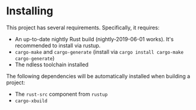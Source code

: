 # Installing

This project has several requirements. Specifically, it requires:
- An up-to-date nightly Rust build (nightly-2019-06-01 works). It's recommended to install via
  rustup.
- `cargo-make` and `cargo-generate` (install via `cargo install cargo-make cargo-generate`)
- The ndless toolchain installed

The following dependencies will be automatically installed when building a project:
- The `rust-src` component from `rustup`
- `cargo-xbuild`
